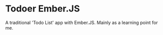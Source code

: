 Todoer Ember.JS
===============

A traditional 'Todo List' app with Ember.JS. Mainly as a learning point for me.
